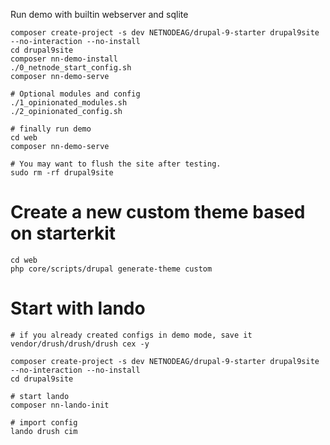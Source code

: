 Run demo with builtin webserver and sqlite
```
composer create-project -s dev NETNODEAG/drupal-9-starter drupal9site --no-interaction --no-install
cd drupal9site
composer nn-demo-install
./0_netnode_start_config.sh
composer nn-demo-serve

# Optional modules and config
./1_opinionated_modules.sh
./2_opinionated_config.sh

# finally run demo
cd web
composer nn-demo-serve

# You may want to flush the site after testing.
sudo rm -rf drupal9site
```

# Create a new custom theme based on starterkit
```
cd web
php core/scripts/drupal generate-theme custom
```

# Start with lando
```
# if you already created configs in demo mode, save it
vendor/drush/drush/drush cex -y

composer create-project -s dev NETNODEAG/drupal-9-starter drupal9site --no-interaction --no-install
cd drupal9site

# start lando
composer nn-lando-init

# import config
lando drush cim
```
